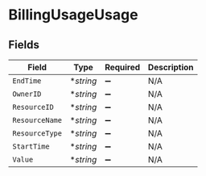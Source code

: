 # BillingUsageUsage


## Fields

| Field              | Type               | Required           | Description        |
| ------------------ | ------------------ | ------------------ | ------------------ |
| `EndTime`          | **string*          | :heavy_minus_sign: | N/A                |
| `OwnerID`          | **string*          | :heavy_minus_sign: | N/A                |
| `ResourceID`       | **string*          | :heavy_minus_sign: | N/A                |
| `ResourceName`     | **string*          | :heavy_minus_sign: | N/A                |
| `ResourceType`     | **string*          | :heavy_minus_sign: | N/A                |
| `StartTime`        | **string*          | :heavy_minus_sign: | N/A                |
| `Value`            | **string*          | :heavy_minus_sign: | N/A                |